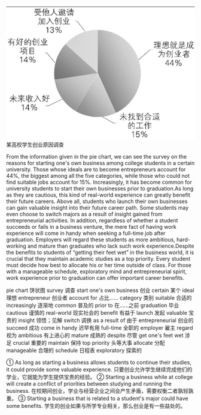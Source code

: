 ![image](./img/创业.png)
某高校学生创业原因调查


From the information given in the pie chart, we can see the survey on the reasons for starting one's own business among college students in a certain university. Those whose ideals are to become entrepreneurs account for 44%, the biggest among all the five categories, while those who could not find suitable jobs account for 15%. Increasingly, it has become common for university students to start their own businesses prior to graduation.As long as they are cautious, this kind of real-world experience can greatly benefit their future careers. Above all, students who launch their own businesses can gain valuable insight into their future career path. Some students may even choose to switch majors as a result of insight gained from entrepreneurial activities. In addition, regardless of whether a student succeeds or fails in a business venture, the mere fact of having work experience will come in handy when seeking a full-time job after graduation. Employers will regard these students as more ambitious, hard-working and mature than graduates who lack such work experience.Despite the benefits to students of “getting their feet wet” in the business world, it is crucial that they maintain academic studies as a top priority. Every student must decide how best to allocate his or her time outside of class. For those with a manageable schedule, exploratory mind and entrepreneurial spirit, work experience prior to graduation can offer important career benefits.

pie chart 饼状图
survey 调查
start one's own business 创业
certain 某个
ideal 理想
entrepreneur 创业者
account for 占比……
category 类别
suitable 合适的
increasingly 逐渐地
common 普及的
prior to 在……之前
graduation 毕业
cautious 谨慎的
real-world 现实社会的
benefit 有益于
launch 发起
valuable 宝贵的
insight 领悟；见解
switch 调换
as a result of 由于
entrepreneurial 创业的
succeed 成功
come in handy 迟早有用
full-time 全职的
employer 雇主
regard 视为
ambitious 有上进心的
mature 成熟的
despite 尽管
get one's feet wet 涉足
crucial 重要的
maintain 保持
top priority 头等大事
allocate 分配
manageable 合理的
schedule 日程表
exploratory 探索的

① As long as starting a business allows students to continue their studies, it could provide some valuable experience. 只要创业允许学生继续完成他们的学业，它就能为学生提供宝贵的经验。
② Starting a business while at college will create a conflict of priorities between studying and running the business. 在校期间创业，学业与经营企业之间会产生矛盾，需要权衡二者孰轻孰重。
③ Starting a business that is related to a student's major could have some benefits. 学生的创业如果与所学专业相关，那么创业是有一些益处的。